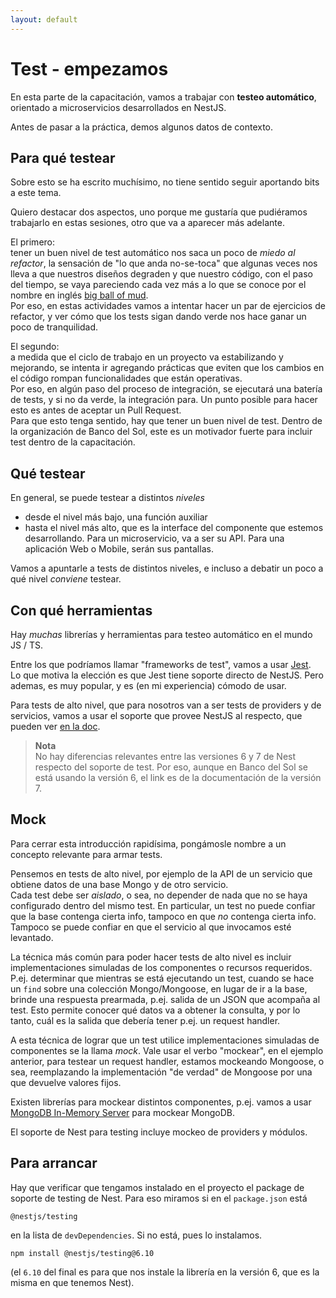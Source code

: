 ```yaml
---
layout: default
---
```


# Test - empezamos
En esta parte de la capacitación, vamos a trabajar con **testeo automático**, orientado a microservicios desarrollados en NestJS.

Antes de pasar a la práctica, demos algunos datos de contexto.


## Para qué testear
Sobre esto se ha escrito muchísimo, no tiene sentido seguir aportando bits a este tema.

Quiero destacar dos aspectos, uno porque me gustaría que pudiéramos trabajarlo en estas sesiones, otro que va a aparecer más adelante.  

El primero:  
tener un buen nivel de test automático nos saca un poco de _miedo al refactor_, la sensación de "lo que anda no-se-toca" que algunas veces nos lleva a que nuestros diseños degraden y que nuestro código, con el paso del tiempo, se vaya pareciendo cada vez más a lo que se conoce por el nombre en inglés [big ball of mud](http://www.laputan.org/mud/).  
Por eso, en estas actividades vamos a intentar hacer un par de ejercicios de refactor, y ver cómo que los tests sigan dando verde nos hace ganar un poco de tranquilidad.

El segundo:  
a medida que el ciclo de trabajo en un proyecto va estabilizando y mejorando, se intenta ir agregando prácticas que eviten que los cambios en el código rompan funcionalidades que están operativas.  
Por eso, en algún paso del proceso de integración, se ejecutará una batería de tests, y si no da verde, la integración para. 
Un punto posible para hacer esto es antes de aceptar un Pull Request.  
Para que esto tenga sentido, hay que tener un buen nivel de test. Dentro de la organización de Banco del Sol, este es un motivador fuerte para incluir test dentro de la capacitación.


## Qué testear
En general, se puede testear a distintos _niveles_
- desde el nivel más bajo, una función auxiliar
- hasta el nivel más alto, que es la interface del componente que estemos desarrollando. Para un microservicio, va a ser su API. Para una aplicación Web o Mobile, serán sus pantallas. 

Vamos a apuntarle a tests de distintos niveles, e incluso a debatir un poco a qué nivel _conviene_ testear.


## Con qué herramientas
Hay _muchas_ librerías y herramientas para testeo automático en el mundo JS / TS.

Entre los que podríamos llamar "frameworks de test", vamos a usar [Jest](https://jestjs.io/).  
Lo que motiva la elección es que Jest tiene soporte directo de NestJS. 
Pero ademas, es muy popular, y es (en mi experiencia) cómodo de usar.

Para tests de alto nivel, que para nosotros van a ser tests de providers y de servicios, vamos a usar el soporte que provee NestJS al respecto, que pueden ver [en la doc](https://docs.nestjs.com/fundamentals/testing).

> **Nota**  
> No hay diferencias relevantes entre las versiones 6 y 7 de Nest respecto del soporte de test. Por eso, aunque en Banco del Sol se está usando la versión 6, el link es de la documentación de la versión 7.


## Mock
Para cerrar esta introducción rapidísima, pongámosle nombre a un concepto relevante para armar tests.

Pensemos en tests de alto nivel, por ejemplo de la API de un servicio que obtiene datos de una base Mongo y de otro servicio.  
Cada test debe ser _aislado_, o sea, no depender de nada que no se haya configurado dentro del mismo test.
En particular, un test no puede confiar que la base contenga cierta info, tampoco en que *no* contenga cierta info. Tampoco se puede confiar en que el servicio al que invocamos esté levantado.

La técnica más común para poder hacer tests de alto nivel es incluir implementaciones simuladas de los componentes o recursos requeridos.  
P.ej. determinar que mientras se está ejecutando un test, cuando se hace un `find` sobre una colección Mongo/Mongoose, en lugar de ir a la base, brinde una respuesta prearmada, p.ej. salida de un JSON que acompaña al test. Esto permite conocer qué datos va a obtener la consulta, y por lo tanto, cuál es la salida que debería tener p.ej. un request handler.

A esta técnica de lograr que un test utilice implementaciones simuladas de componentes se la llama _mock_.
Vale usar el verbo "mockear", en el ejemplo anterior, para testear un request handler, estamos mockeando Mongoose, o sea, reemplazando la implementación "de verdad" de Mongoose por una que devuelve valores fijos.

Existen librerías para mockear distintos componentes, p.ej. vamos a usar [MongoDB In-Memory Server](https://github.com/nodkz/mongodb-memory-server) para mockear MongoDB.

El soporte de Nest para testing incluye mockeo de providers y módulos.


## Para arrancar
Hay que verificar que tengamos instalado en el proyecto el package de soporte de testing de Nest. Para eso miramos si en el `package.json` está
```
@nestjs/testing
```
en la lista de `devDependencies`.
Si no está, pues lo instalamos.

```
npm install @nestjs/testing@6.10
```
(el `6.10` del final es para que nos instale la librería en la versión 6, que es la misma en que tenemos Nest).
